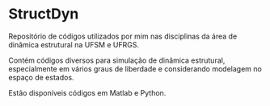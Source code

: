 # StructDyn
Repositório de códigos utilizados por mim nas disciplinas da área de dinâmica estrutural na UFSM e UFRGS.

Contém códigos diversos para simulação de dinâmica estrutural, especialmente em vários 
graus de liberdade e considerando modelagem no espaço de estados.

Estão disponíveis códigos em Matlab e Python.
